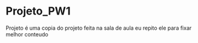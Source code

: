 # Projeto_PW1
Projeto é uma copia do projeto feita na sala de aula eu repito ele para fixar melhor conteudo
